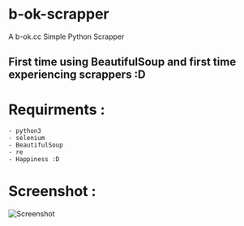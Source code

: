 # b-ok-scrapper
A b-ok.cc Simple Python Scrapper

## First time using BeautifulSoup and first time experiencing scrappers :D 

# Requirments :
```
- python3
- selenium
- BeautifulSoup
- re
- Happiness :D 

```
# Screenshot :
![Screenshot](https://i.imgur.com/iBEfUgM.png)
